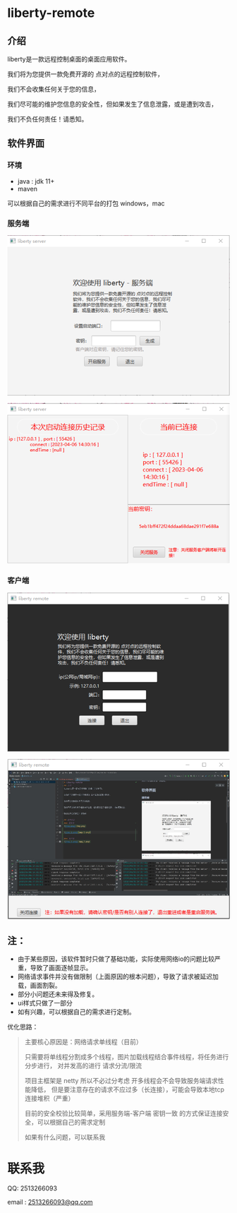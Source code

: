 # liberty-remote
## 介绍
liberty是一款远程控制桌面的桌面应用软件。

我们将为您提供一款免费开源的 点对点的远程控制软件，

我们不会收集任何关于您的信息，

我们尽可能的维护您信息的安全性，但如果发生了信息泄露，或是遭到攻击，

我们不负任何责任！请悉知。


## 软件界面
### 环境
* java : jdk 11+
* maven

可以根据自己的需求进行不同平台的打包 windows，mac



### 服务端
![img.png](img.png)

![img_2.png](img_2.png)

### 客户端
![img_1.png](img_1.png)

![img_3.png](img_3.png)

## 注：
* 由于某些原因，该软件暂时只做了基础功能，实际使用网络io的问题比较严重，导致了画面逐帧显示。
* 网络请求事件并没有做限制（上面原因的根本问题），导致了请求被延迟加载，画面割裂。
* 部分小问题还未来得及修复。
* ui样式只做了一部分
* 如有兴趣，可以根据自己的需求进行定制。

优化思路：
> 主要核心原因是：网络请求单线程（目前）
> 
> 只需要将单线程分割成多个线程，图片加载线程结合事件线程，将任务进行分步进行，
> 对并发高的进行 请求分流/限流
> 
> 项目主框架是 netty 所以不必过分考虑 开多线程会不会导致服务端请求性能降低，
> 但是要注意存在的请求不应过多（长连接），可能会导致本地tcp连接堆积（严重）
> 
> 目前的安全校验比较简单，采用服务端-客户端 密钥一致 的方式保证连接安全，可以根据自己的需求定制
> 
> 如果有什么问题，可以联系我

# 联系我
QQ: 2513266093

email : 2513266093@qq.com

 